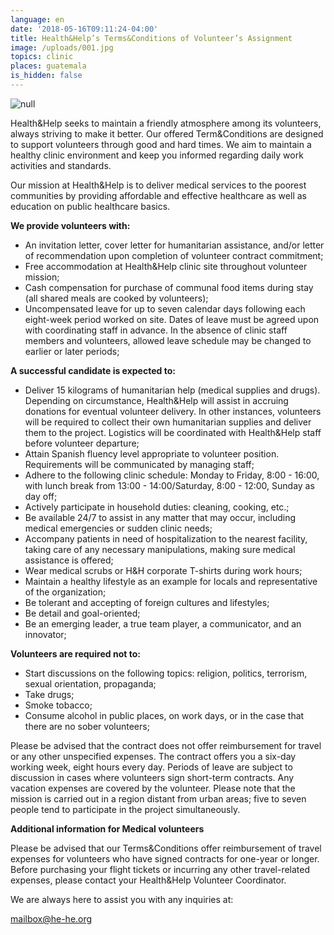 ```yaml
---
language: en
date: '2018-05-16T09:11:24-04:00'
title: Health&Help’s Terms&Conditions of Volunteer’s Assignment
image: /uploads/001.jpg
topics: clinic
places: guatemala
is_hidden: false
---
```

![null](/uploads/001.jpg)

Health&Help seeks to maintain a friendly atmosphere among its volunteers, always striving to make it better. Our offered Term&Conditions are designed to support volunteers through good and hard times. We aim to maintain a healthy clinic environment and keep you informed regarding daily work activities and standards.

Our mission at Health&Help is to deliver medical services to the poorest communities by providing affordable and effective healthcare as well as education on public healthcare basics.

**We provide volunteers with:**

* An invitation letter, cover letter for humanitarian assistance, and/or letter of recommendation upon completion of volunteer contract commitment;
* Free accommodation at Health&Help clinic site throughout volunteer mission;
* Cash compensation for purchase of communal food items during stay (all shared meals are cooked by volunteers);
* Uncompensated leave for up to seven calendar days following each eight-week period worked on site. Dates of leave must be agreed upon with coordinating staff in advance. In the absence of clinic staff members and volunteers, allowed leave schedule may be changed to earlier or later periods;

**A successful candidate is expected to:**

* Deliver 15 kilograms of humanitarian help (medical supplies and drugs). Depending on circumstance, Health&Help will assist in accruing donations for eventual volunteer delivery. In other instances, volunteers will be required to collect their own humanitarian supplies and deliver them to the project. Logistics will be coordinated with Health&Help staff before volunteer departure;
* Attain Spanish fluency level appropriate to volunteer position. Requirements will be communicated by managing staff;
* Adhere to the following clinic schedule: Monday to Friday, 8:00 - 16:00, with lunch break from 13:00 - 14:00/Saturday, 8:00 - 12:00, Sunday as day off;
* Actively participate in household duties: cleaning, cooking, etc.;
* Be available 24/7 to assist in any matter that may occur, including medical emergencies or sudden clinic needs;
* Accompany patients in need of hospitalization to the nearest facility, taking care of any necessary manipulations, making sure medical assistance is offered;
* Wear medical scrubs or H&H corporate T-shirts during work hours;
* Maintain a healthy lifestyle as an example for locals and representative of the organization;
* Be tolerant and accepting of foreign cultures and lifestyles;
* Be detail and goal-oriented;
* Be an emerging leader, a true team player, a communicator, and an innovator; 

**Volunteers are required not to:**

* Start discussions on the following topics: religion, politics, terrorism, sexual orientation, propaganda;
* Take drugs;
* Smoke tobacco;
* Consume alcohol in public places, on work days, or in the case that there are no sober volunteers;

Please be advised that the contract does not offer reimbursement for travel or any other unspecified expenses. The contract offers you a six-day working week, eight hours every day. Periods of leave are subject to discussion in cases where volunteers sign short-term contracts. Any vacation expenses are covered by the volunteer. Please note that the mission is carried out in a region distant from urban areas; five to seven people tend to participate in the project simultaneously.

**Additional information for Medical volunteers**

Please be advised that our Terms&Conditions offer reimbursement of travel expenses for volunteers who have signed contracts for one-year or longer. Before purchasing your flight tickets or incurring any other travel-related expenses, please contact your Health&Help Volunteer Coordinator. 



We are always here to assist you with any inquiries at: 

<a href="mailto:mailbox@he-he.org">mailbox@he-he.org</a>
